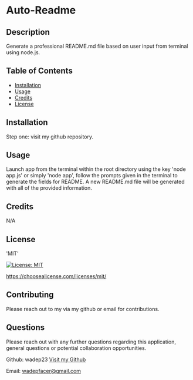 # Auto-Readme
        
## Description
        
Generate a professional README.md file based on user input from terminal using node.js.
        
## Table of Contents
        
* [Installation](#installation)
* [Usage](#usage)
* [Credits](#credits)
* [License](#license)
        
## Installation
        
Step one: visit my github repository.
        
## Usage
        
Launch app from the terminal within the root directory using the key 'node app.js' or simply 'node app', follow the prompts given in the terminal to generate the fields for README. A new README.md file will be generated with all of the provided information.
        
## Credits
        
N/A
                        
## License

'MIT'

[![License: MIT](https://img.shields.io/badge/License-MIT-yellow.svg)](https://opensource.org/licenses/MIT)

https://choosealicense.com/licenses/mit/
        
## Contributing

Please reach out to my via my github or email for contributions.

## Questions

Please reach out with any further questions regarding this application, general questions or potential collaboration opportunities.

Github: wadep23
[Visit my Github](https://www.github.com/wadep23)

Email: wadepfacer@gmail.com